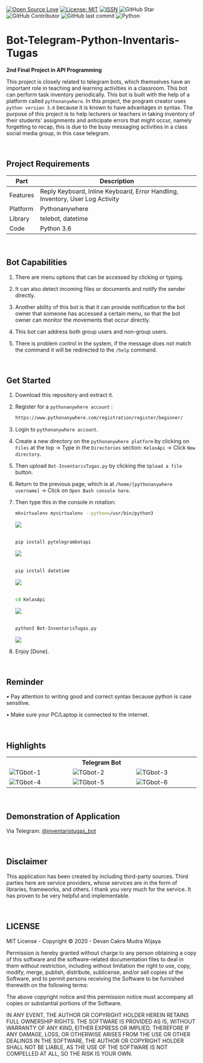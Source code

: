 [![Open Source Love](https://badges.frapsoft.com/os/v1/open-source.svg?style=flat)](https://github.com/ellerbrock/open-source-badges/)
[![License: MIT](https://img.shields.io/badge/License-MIT-blue.svg?logo=github&color=%23F7DF1E)](https://github.com/devancakra/Bot-Inventaris-Tugas-Berbasis-Python)
[![ISSN](https://img.shields.io/badge/ISSN-2686%E2%80%936099-blue.svg?logo=google-scholar&color=98FB98)](http://www.ejournal.upnjatim.ac.id/index.php/scan/article/view/2352)
![GitHub Star](https://img.shields.io/github/stars/devancakra/Bot-Inventaris-Tugas-Berbasis-Python.svg?color=FF69B4)
![GitHub Contributor](https://img.shields.io/github/contributors/devancakra/Bot-Inventaris-Tugas-Berbasis-Python.svg?color=FF8C00)
![GitHub last commit](https://img.shields.io/github/last-commit/devancakra/Bot-Inventaris-Tugas-Berbasis-Python)
![Python](https://img.shields.io/badge/-Python-blue.svg?style=flat&logo=python&logoColor=white)

# Bot-Telegram-Python-Inventaris-Tugas
<strong>2nd Final Project in API Programming</strong><br>

This project is closely related to telegram bots, which themselves have an important role in teaching and learning activities in a classroom. This bot can perform task inventory periodically. This bot is built with the help of a platform called ``` pythonanywhere ```. In this project, the program creator uses ``` python version 3.6 ``` because it is known to have advantages in syntax. The purpose of this project is to help lecturers or teachers in taking inventory of their students' assignments and anticipate errors that might occur, namely forgetting to recap, this is due to the busy messaging activities in a class social media group, in this case telegram.

<br>

## Project Requirements
| Part | Description |
| --- | --- |
| Features | Reply Keyboard, Inline Keyboard, Error Handling, Inventory, User Log Activity |
| Platform | Pythonanywhere |
| Library | telebot, datetime |
| Code | Python 3.6 |

<br>

## Bot Capabilities
1. There are menu options that can be accessed by clicking or typing.
   
2. It can also detect incoming files or documents and notify the sender directly.
   
3. Another ability of this bot is that it can provide notification to the bot owner that someone has accessed a certain menu, so that the bot owner can monitor the movements that occur directly.
   
4. This bot can address both group users and non-group users.
   
5. There is problem control in the system, if the message does not match the command it will be redirected to the ``` /help ``` command.

<br>

## Get Started
1. Download this repository and extract it.
   
2. Register for a ``` pythonanywhere account ``` :<br>

   ```bash
   https://www.pythonanywhere.com/registration/register/beginner/
   ```
3. Login to ``` pythonanywhere account ```.
   
4. Create a new directory on the ``` pythonanywhere platform ``` by clicking on ``` Files ``` at the top -> Type in the ``` Directories ``` section: ``` KelasApi ``` -> Click ``` New directory ```.

5. Then upload ``` Bot-InventarisTugas.py ``` by clicking the ``` Upload a file ``` button.

6. Return to the previous page, which is at ``` /home/[pythonanywhere username] ``` -> Click on ``` Open Bash console here ```.
  
7. Then type this in the console in rotation:

   ```bash
   mkvirtualenv myvirtualenv --python=/usr/bin/python3
   ```
   <img src="https://github.com/devancakra/Bot-Inventaris-Tugas-Berbasis-Python/assets/54527592/da359630-98c8-4742-a1d8-7a2f9beb282a">
   <br><br>

   ```bash
   pip install pytelegrambotapi
   ```
   <img src="https://github.com/devancakra/Bot-Inventaris-Tugas-Berbasis-Python/assets/54527592/c452c0b8-38f6-4ca0-987d-01e28ef0c3be">
   <br><br>

   ```bash
   pip install datetime
   ```
   <img src="https://github.com/devancakra/Bot-Inventaris-Tugas-Berbasis-Python/assets/54527592/e1ce9401-ac0d-4fff-8f93-8dbb89a893a9">
   <br><br>

   ```bash
   cd KelasApi
   ```
   <img src="https://github.com/devancakra/Bot-Inventaris-Tugas-Berbasis-Python/assets/54527592/ba30f775-d385-4433-b8c5-a74b2086fc60">
   <br><br>

   ```bash
   python3 Bot-InventarisTugas.py
   ```
   <img src="https://github.com/devancakra/Bot-Inventaris-Tugas-Berbasis-Python/assets/54527592/8391e6f8-de4b-4315-942a-4570385cc763">
   <br>

8. Enjoy [Done].

<br>

## Reminder
• Pay attention to writing good and correct syntax because python is case sensitive.

• Make sure your PC/Laptop is connected to the internet.

<br>

## Highlights
<table>
<tr>
<th colspan="4">Telegram Bot</th>
</tr>
<tr>
<td width="210"><img src="https://github.com/devancakra/Bot-Inventaris-Tugas-Berbasis-Python/assets/54527592/08217f59-1fc8-4721-a67c-4d604c4286e4" alt="TGbot-1"></td>
<td width="210"><img src="https://github.com/devancakra/Bot-Inventaris-Tugas-Berbasis-Python/assets/54527592/9d5e906a-63a8-4913-97a3-1b86aabb9d0c" alt="TGbot-2"></td>
<td width="210"><img src="https://github.com/devancakra/Bot-Inventaris-Tugas-Berbasis-Python/assets/54527592/9b684607-ca9f-4764-bf34-7ccd056fda0d" alt="TGbot-3"></td>
</tr>
<tr>
<td width="210"><img src="https://github.com/devancakra/Bot-Inventaris-Tugas-Berbasis-Python/assets/54527592/cde5ec27-79ed-412e-9b4b-33d3062bc50b" alt="TGbot-4"></td>
<td width="210"><img src="https://github.com/devancakra/Bot-Inventaris-Tugas-Berbasis-Python/assets/54527592/44b7d8f9-f3a2-42dc-a1b5-23ff54899062" alt="TGbot-5"></td>
<td width="210"><img src="https://github.com/devancakra/Bot-Inventaris-Tugas-Berbasis-Python/assets/54527592/ad0936cf-e162-42c0-a6d1-9a9ae192fbd4" alt="TGbot-6"></td>
</tr>
</table>

<br>

## Demonstration of Application
Via Telegram: <a href="http://t.me/inventaristugas_bot">@inventaristugas_bot</a>

<br>

## Disclaimer
This application has been created by including third-party sources. Third parties here are service providers, whose services are in the form of libraries, frameworks, and others. I thank you very much for the service. It has proven to be very helpful and implementable.

<br>

## LICENSE
MIT License - Copyright © 2020 - Devan Cakra Mudra Wijaya

Permission is hereby granted without charge to any person obtaining a copy of this software and the software-related documentation files to deal in them without restriction, including without limitation the right to use, copy, modify, merge, publish, distribute, sublicense, and/or sell copies of the Software, and to permit persons receiving the Software to be furnished therewith on the following terms:

The above copyright notice and this permission notice must accompany all copies or substantial portions of the Software.

IN ANY EVENT, THE AUTHOR OR COPYRIGHT HOLDER HEREIN RETAINS FULL OWNERSHIP RIGHTS. THE SOFTWARE IS PROVIDED AS IS, WITHOUT WARRANTY OF ANY KIND, EITHER EXPRESS OR IMPLIED, THEREFORE IF ANY DAMAGE, LOSS, OR OTHERWISE ARISES FROM THE USE OR OTHER DEALINGS IN THE SOFTWARE, THE AUTHOR OR COPYRIGHT HOLDER SHALL NOT BE LIABLE, AS THE USE OF THE SOFTWARE IS NOT COMPELLED AT ALL, SO THE RISK IS YOUR OWN.
